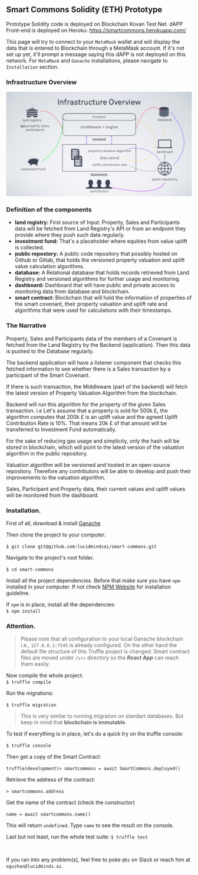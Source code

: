 ## Smart Commons Solidity (ETH) Prototype

Prototype Solidity code is deployed on Blockchain Kovan Test Net. dAPP Front-end is deployed on Heroku: https://smartcommons.herokuapp.com/


This page will try to connect to your `MetaMask` wallet and will display the data that is entered to Blockchain through a MetaMask account. If it's not set up yet, it'll prompt a message saying this dAPP is not deployed on this network. For `MetaMask` and `Ganache` installations, please navigate to `Installation` section.



### Infrastructure Overview
![Smart Commons Infrastructure](infrastructure-overview.png)

### Definition of the components
* **land registry:** First source of Input. Property, Sales and Participants data will be fetched from Land Registry's API or from an endpoint they provide where they push such data regularly.
* **investment fund:** That's a placeholder where equities from value uplift is collected. 
* **public repostory:** A public code repository that possibly hosted on Github or Gitlab, that holds the versioned property valuation and uplift value calculation algorithms.
* **database:** A Relational database that holds records retrieved from Land Registry and versioned algorithms for further usage and monitoring.
* **dashboard:** Dashboard that will have public and private access to monitoring data from database and blockchain.
* **smart contract:** Blockchain that will hold the information of properties of the smart covenant, their property valuation and uplift rate and algorithms that were used for calculations with their timestamps.

### The Narrative
Property, Sales and Participants data of the members of a Covenant is fetched from the Land Registry by the Backend (application). Then this data is pushed to the Database regularly.


The backend application will have a listener component that checks this fetched information to see whether there is a Sales transaction by a participant of the Smart Covenant.


If there is such transaction, the Middleware (part of the backend) will fetch the latest version of Property Valuation Algorithm from the blockchain.


Backend will run this algorithm for the property of the given Sales transaction. i.e Let's assume that a property is sold for 500k £, the algorithm computes that 200k £ is an uplift value and the agreed Uplift Contribution Rate is 10%. That means 20k £ of that amount will be transferred to Investment Fund automatically.


For the sake of reducing gas usage and simplicity, only the hash will be stored in blockchain, which will point to the latest version of the valuation algorithm in the public repository.


Valuation algorithm will be versioned and hosted in an open-source repository. Therefore any contributors will be able to develop and push their improvements to the valuation algorithm.


Sales, Participant and Property data, their current values and uplift values will be monitored from the dashboard.


### Installation.
First of all, download & install [Ganache](https://www.trufflesuite.com/ganachehttps://www.trufflesuite.com/ganache) 
<br />

Then clone the project to your computer.
<br />

`$ git clone git@github.com:lucidmindsai/smart-commons.git`
<br />

Navigate to the project's root folder.
<br />

`$ cd smart-commons`
<br />

Install all the project dependencies. Before that make sure you have `npm` installed in your computer. If not check [NPM Website](https://www.npmjs.com/https://www.npmjs.com/) for installation guideline.
<br />

If `npm` is in place, install all the dependencies:<br />
`$ npm install`
<br />


### __Attention.__
> Please note that all configuration to your local Ganache blockchain i.e., `127.0.0.1:7545` is already configured. On the other hand the default file structure of this Truffle project is changed: Smart contract files are moved under `/src` directory so the ***React App*** can reach them easily.


Now compile the whole project:<br />
`$ truffle compile`
<br />

Run the migrations:<br />

`$ truffle migration`
<br />

  > This is very similar to running migration on standart databases. But keep in mind that __blockchain is immutable__.


To test if everything is in place, let's do a quick try on the truffle console:<br />

`$ truffle console`
<br />

Then get a copy of the Smart Contract:
<br />

`truffle(development)> smartcommons = await SmartCommons.deployed()`
<br />

Retrieve the address of the contract:
<br />

`> smartcommons.address`
<br />

Get the name of the contract (check the constructor)
<br />

`name = await smartcommons.name()`
<br />

This will return `undefined`. Type `name` to see the result on the console.


Last but not least, run the whole test suite:
`$ truffle test`

<br />

If you ran into any problem(s), feel free to poke `@Oz` on Slack or reach him at `oguzhan@lucidminds.ai`.

